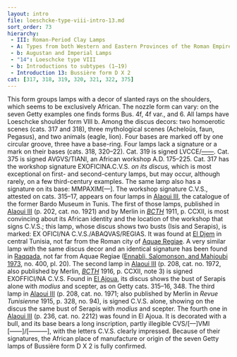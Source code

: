 ```yaml
---
layout: intro
file: loeschcke-type-viii-intro-13.md
sort_order: 73
hierarchy:
 - III: Roman-Period Clay Lamps
 - A: Types from both Western and Eastern Provinces of the Roman Empire
 - b: Augustan and Imperial Lamps
 - "14": Loeschcke type VIII
 - b: Introductions to subtypes (1–19)
 - Introduction 13: Bussière form D X 2
cat: [317, 318, 319, 320, 321, 322, 375]
---
```


This form groups lamps with a decor of slanted rays on the shoulders, which seems to be exclusively African. The nozzle form can vary: on the seven Getty examples one finds forms Bus. 4f, 4f var., and 6. All lamps have Loeschcke shoulder form VIII b. Among the discus decors: two homoerotic scenes (cats. 317 and 318), three mythological scenes (Acheloüs, faun, Pegasus), and two animals (eagle, lion). Four bases are marked off by one circular groove, three have a base-ring. Four lamps lack a signature or a mark on their bases (cats. 318, 320–22). Cat. 319 is signed <span class="inscription">LVCCE</span>/[——](?). Cat. 375 is signed AVGVS/TIANI, an African workshop A.D. 175–225. Cat. 317 has the workshop signature <span class="inscription">EXOFICINA.C.V.S.</span> *on its discus,* which is most exceptional on first- and second-century lamps, but may occur, although rarely, on a few third-century examples. The same lamp also has a signature on its base: <span class="inscription">MMPAXIM</span>[—]. The workshop signature <span class="inscription">C.V.S.</span>, attested on cats. 315–17, appears on four lamps in <a href='../../bibliography/#alaoui-iii'>Alaoui III</a>, the catalogue of the former Bardo Museum in Tunis. The first of those lamps, published in <a href='../../bibliography/#alaoui-iii'>Alaoui III</a> (p. 202, cat. no. 1921) and by Merlin in *<a href='../../bibliography/#bcth'>BCTH</a>* 1911, p. CCXII, is most convincing about its African identity and the location of the workshop that signs <span class="inscription">C.V.S.</span>; this lamp, whose discus shows two busts (Isis and Serapis), is marked: <span class="inscription">EX OFICI/NA C.V.S./ABAQVAS/REGIAS</span>. It was found at <a href='../../map/#loc_324835'>El Djem</a> in central Tunisia, not far from the Roman city of <a href='../../map/#loc_324667'>Aquae Regiae</a>. A very similar lamp with the same discus decor and an identical signature has been found in <a href='../../map/#loc_8697603'>Raqqada</a>, not far from Aquae Regiae (<a href='../../bibliography/#ennabli-salomonson-mahjoubi-1973'>Ennabli, Salomonson, and Mahjoubi 1973</a>, no. 400, pl. 20). The second lamp in <a href='../../bibliography/#alaoui-iii'>Alaoui III</a> (p. 208, cat. no. 1972, also published by Merlin, *<a href='../../bibliography/#bcth'>BCTH</a>* 1916, p. CCXII, note 3) is signed <span class="inscription">EXOFFICI/NA C.V.S.</span> Found in <a href='../../map/#loc_8697598'>El Ajoua</a>, its discus shows the bust of Serapis alone with *modius* and scepter, as on Getty cats. 315–16, 348. The third lamp in <a href='../../bibliography/#alaoui-iii'>Alaoui III</a> (p. 208, cat. no. 1971; also published by Merlin in *Revue Tunisienne* 1915, p. 328, no. 94), is signed <span class="inscription">C.V.S.</span> alone, showing on the discus the same bust of Serapis with *modius* and scepter. The fourth one in <a href='../../bibliography/#alaoui-iii'>Alaoui III</a> (p. 236, cat. no. 2212) was found in El Ajoua. It is decorated with a bull, and its base bears a long inscription, partly illegible <span class="inscription">CVS/[––]VMI</span> [——]/[———], with the letters <span class="inscription">C.V.S.</span> clearly impressed. Because of their signatures, the African place of manufacture or origin of the seven Getty lamps of Bussière form D X 2 is fully confirmed.
